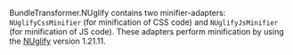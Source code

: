 BundleTransformer.NUglify contains two minifier-adapters: `NUglifyCssMinifier` (for minification of CSS code) and `NUglifyJsMinifier` (for minification of JS code).
These adapters perform minification by using the [NUglify](https://github.com/trullock/NUglify) version 1.21.11.